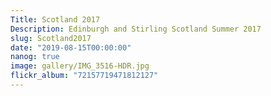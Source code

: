 ```yaml
---
Title: Scotland 2017
Description: Edinburgh and Stirling Scotland Summer 2017
slug: Scotland2017
date: "2019-08-15T00:00:00"
nanog: true
image: gallery/IMG_3516-HDR.jpg
flickr_album: "72157719471812127"
---
```


